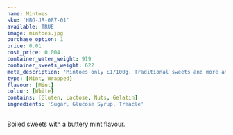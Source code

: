 ```yaml
---
name: Mintoes
sku: 'HBG-JR-087-01'
available: TRUE
image: mintoes.jpg
purchase_option: 1
price: 0.01
cost_price: 0.004
container_water_weight: 919
container_sweets_weight: 622
meta_description: 'Mintoes only Ł1/100g. Traditional sweets and more at Humbugs Confectionery Store. Specialists in satisfying your sweet tooth!'
type: [Mint, Wrapped]
flavour: [Mint]
colour: [White]
contains: [Gluten, Lactose, Nuts, Gelatin]
ingredients: 'Sugar, Glucose Syrup, Treacle'
---
```

Boiled sweets with a buttery mint flavour.
